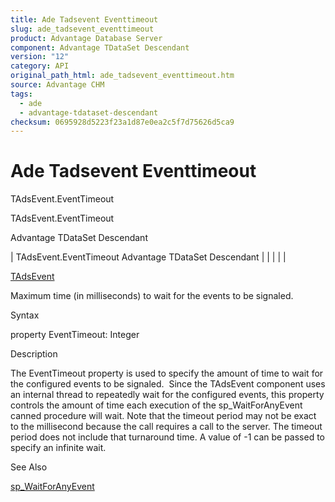 ```yaml
---
title: Ade Tadsevent Eventtimeout
slug: ade_tadsevent_eventtimeout
product: Advantage Database Server
component: Advantage TDataSet Descendant
version: "12"
category: API
original_path_html: ade_tadsevent_eventtimeout.htm
source: Advantage CHM
tags:
  - ade
  - advantage-tdataset-descendant
checksum: 0695928d5223f23a1d87e0ea2c5f7d75626d5ca9
---
```


# Ade Tadsevent Eventtimeout

TAdsEvent.EventTimeout

TAdsEvent.EventTimeout

Advantage TDataSet Descendant

| TAdsEvent.EventTimeout  Advantage TDataSet Descendant |  |  |  |  |

[TAdsEvent](ade_tadsevent.md)

Maximum time (in milliseconds) to wait for the events to be signaled.

Syntax

property EventTimeout: Integer

Description

The EventTimeout property is used to specify the amount of time to wait for the configured events to be signaled.  Since the TAdsEvent component uses an internal thread to repeatedly wait for the configured events, this property controls the amount of time each execution of the sp\_WaitForAnyEvent canned procedure will wait. Note that the timeout period may not be exact to the millisecond because the call requires a call to the server. The timeout period does not include that turnaround time. A value of -1 can be passed to specify an infinite wait.

See Also

[sp\_WaitForAnyEvent](master_sp_waitforanyevent.md)
